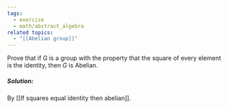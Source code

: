 ```yaml
---
tags:
  - exercise
  - math/abstract_algebra
related topics:
  - "[[Abelian group]]"
---
```

Prove that if $G$ is a group with the property that the square of every element is the identity, then $G$ is Abelian.
##### Solution:
By [[If squares equal identity then abelian]].
